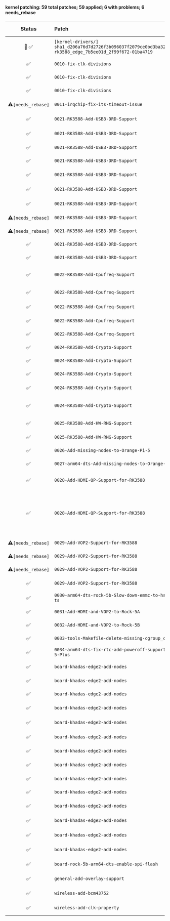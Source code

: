 #### kernel patching: 59 total patches; 59 applied; 6 with problems; 6 needs_rebase

| Status | Patch  | Diffstat Summary | Files patched | Author / Subject |
| :---:    | :---   | :---   | :---   | :---  |
|  🤖  ✅  | `[kernel-drivers/]` `sha1_d206a76d7d2726f3b096037f2079ce0bd3ba329b_rockchip-rk3588_edge_7b5ee01d_2f99f672-01ba4719` | `(+0/-0)[]` | bcec685f0c344b2dc090a865dc78efc2f3114e2a `?` | `Armbian Autopatcher` _[AUTOGEN] /armbian/cache/patch/kernel-drivers/sha1_d206a76d7d2726f3b096037f2079ce0bd3ba329b_rockchip-rk3588_edge_7b5ee01d_2f99f672-01ba4719_ |
| ✅  | `0010-fix-clk-divisions` | `(+11/-0)[1M]` | 31d6a772accb2e3a9df2d8354049750305fca728 `math.h` | `Sebastian Reichel` _math.h: add DIV_ROUND_UP_NO_OVERFLOW_ |
| ✅  | `0010-fix-clk-divisions` | `(+3/-3)[1M]` | 6856e68a8f8ffa224a2872aa6ef19536ee6e6b57 `clk-divider.c` | `Sebastian Reichel` _clk: divider: Fix divisor masking on 64 bit platforms_ |
| ✅  | `0010-fix-clk-divisions` | `(+2/-4)[1M]` | 835dd1122df782352694dd770c67103773f57e81 `clk-composite.c` | `Sebastian Reichel` _clk: composite: replace open-coded abs_diff()_ |
| ⚠️`[needs_rebase]`  | `0011-irqchip-fix-its-timeout-issue` | `(+72/-7)[1M]` | 2b81c538c55ea7549fadb139f1d17d6b6d8ffa07 `irq-gic-v3-its.c` | `Muhammed Efe Cetin` _irqchip/irq-gic-v3-its: fix its timeout issue for rk35xx boards_ |
| ✅  | `0021-RK3588-Add-USB3-DRD-Support` | `(+148/-0)[1A]` | 224d2444c1bca12f2803756747ad13e8b087053e `phy-rockchip-usbdp.yaml` | `Sebastian Reichel` _dt-bindings: phy: add rockchip usbdp combo phy document_ |
| ✅  | `0021-RK3588-Add-USB3-DRD-Support` | `(+1625/-0)[2M, 1A]` | ab92ffe0b5dc247c174d3e91e4f0e2efba847588 `phy-rockchip-usbdp.c`, `Kconfig`, `Makefile` | `Sebastian Reichel` _phy: rockchip: add usbdp combo phy driver_ |
| ✅  | `0021-RK3588-Add-USB3-DRD-Support` | `(+1/-0)[1M]` | 3ad0ded85714e24b7067e305b9dd2c4bbfd5eddb `defconfig` | `Sebastian Reichel` _arm64: defconfig: enable Rockchip Samsung USBDP PHY_ |
| ✅  | `0021-RK3588-Add-USB3-DRD-Support` | `(+2/-2)[1M]` | f73f215f7723eef46926e901bc4d062971e5558e `rk3588s.dtsi` | `Sebastian Reichel` _arm64: dts: rockchip: fix usb2phy nodename for rk3588_ |
| ✅  | `0021-RK3588-Add-USB3-DRD-Support` | `(+8/-8)[1M]` | 860b74fad437669f4a5688f075c73bb473ba67b4 `rk3588s.dtsi` | `Sebastian Reichel` _arm64: dts: rockchip: reorder usb2phy properties for rk3588_ |
| ✅  | `0021-RK3588-Add-USB3-DRD-Support` | `(+115/-0)[2M]` | 5ccab1b26e442c8c02fe470f0bcd39901444b138 `rk3588s.dtsi`, `rk3588.dtsi` | `Sebastian Reichel` _arm64: dts: rockchip: add USBDP phys on rk3588_ |
| ✅  | `0021-RK3588-Add-USB3-DRD-Support` | `(+42/-0)[2M]` | accf8a845a8b821a6863435c2896f6ee276fdd9b `rk3588s.dtsi`, `rk3588.dtsi` | `Sebastian Reichel` _arm64: dts: rockchip: add USB3 DRD controllers on rk3588_ |
| ⚠️`[needs_rebase]`  | `0021-RK3588-Add-USB3-DRD-Support` | `(+143/-0)[1M]` | 322f974857645917fae3ce8459548e946cdd5c0a `rk3588-evb1-v10.dts` | `Sebastian Reichel` _arm64: dts: rockchip: add USB3 to rk3588-evb1_ |
| ⚠️`[needs_rebase]`  | `0021-RK3588-Add-USB3-DRD-Support` | `(+2/-2)[1M]` | 173463ad54ceea1863c4756059dbb085ce8b8e0d `tcpm.c` | `Sebastian Reichel` _usb: typec: tcpm: avoid graph warning_ |
| ✅  | `0021-RK3588-Add-USB3-DRD-Support` | `(+18/-0)[1M]` | 886ce016ddf4fe94720b2756ae5dbeee492f37ca `rk3588s-rock-5a.dts` | `Sebastian Reichel` _arm64: dts: rockchip: add upper USB3 port to rock-5a_ |
| ✅  | `0021-RK3588-Add-USB3-DRD-Support` | `(+17/-0)[1M]` | d8c2624b373add5f3d694a2d7bd9a29801b0c5d2 `rk3588-rock-5b.dts` | `Sebastian Reichel` _arm64: dts: rockchip: add lower USB3 port to rock-5b_ |
| ✅  | `0022-RK3588-Add-Cpufreq-Support` | `(+658/-0)[3M, 1A]` | 3d26dedf8f3af634f45feaf57ca6040b41018689 `rockchip-cpufreq.c`, `Kconfig.arm`, `cpufreq-dt-platdev.c`, `Makefile` | `Sebastian Reichel` _cpufreq: rockchip: Introduce driver for rk3588_ |
| ✅  | `0022-RK3588-Add-Cpufreq-Support` | `(+452/-0)[1M]` | d8654e0fd68a2abb75d3b03f7a3d2e5f38e45c2d `rk3588s.dtsi` | `Sebastian Reichel` _arm64: dts: rockchip: rk3588: add cpu frequency scaling support_ |
| ✅  | `0022-RK3588-Add-Cpufreq-Support` | `(+8/-0)[1M]` | 057e8f8d0aec51a0a6ca016e8cba2e67f570e2e1 `rk3588-evb1-v10.dts` | `Sebastian Reichel` _arm64: dts: rockchip: rk3588-evb1: add cpu mem regulator info_ |
| ✅  | `0022-RK3588-Add-Cpufreq-Support` | `(+8/-0)[1M]` | 219bed0dcf4c6c235e1b0c0e10a5c8cf0577e2f8 `rk3588s-rock-5a.dts` | `Sebastian Reichel` _arm64: dts: rockchip: rock5a: add cpu mem regulator info_ |
| ✅  | `0022-RK3588-Add-Cpufreq-Support` | `(+8/-0)[1M]` | bd58fbceba7e30edc9a6103acdb6bc420f4ef4a0 `rk3588-rock-5b.dts` | `Sebastian Reichel` _arm64: dts: rockchip: rock5b: add cpu mem regulator info_ |
| ✅  | `0024-RK3588-Add-Crypto-Support` | `(+65/-0)[1A]` | 53c003e8361db9c79a44dc57d3939bfa0a6ff419 `rockchip,rk3588-crypto.yaml` | `Corentin Labbe` _dt-bindings: crypto: add support for rockchip,crypto-rk3588_ |
| ✅  | `0024-RK3588-Add-Crypto-Support` | `(+12/-0)[1M]` | 4b93e46f60001042bae0b153fa15d937da5f2dc7 `rk3588s.dtsi` | `Corentin Labbe` _ARM64: dts: rk3588: add crypto node_ |
| ✅  | `0024-RK3588-Add-Crypto-Support` | `(+12/-0)[1M]` | e4e2ace93a68d55c507888b9fe0bd77074234513 `rk356x.dtsi` | `Corentin Labbe` _ARM64: dts: rk356x: add crypto node_ |
| ✅  | `0024-RK3588-Add-Crypto-Support` | `(+34/-76)[2M]` | a7332d2d48850c1d38c46bb201896dfde3403171 `rockchip,rk3588-cru.h`, `rst-rk3588.c` | `Corentin Labbe` _reset: rockchip: secure reset must be used by SCMI_ |
| ✅  | `0024-RK3588-Add-Crypto-Support` | `(+1939/-0)[2M, 4A]` | 003824de9f212a9283d5e43f05ac9f9bfebdf07b `rk2_crypto.c`, `rk2_crypto_skcipher.c`, `rk2_crypto_ahash.c`, `rk2_crypto.h`, `Kconfig`, `Makefile` | `Corentin Labbe` _crypto: rockchip: add rk3588 driver_ |
| ✅  | `0025-RK3588-Add-HW-RNG-Support` | `(+588/-0)[2M, 1A]` | 57f61de3f9297934615dae1e177179296b230084 `rockchip-rng.c`, `Kconfig`, `Makefile` | `Muhammed Efe Cetin` _hwrng: rockchip: Add support for Rockchip HW RNG_ |
| ✅  | `0025-RK3588-Add-HW-RNG-Support` | `(+10/-0)[1M]` | 0f7a1237f85802ece5a1b089845e1a8993d2b0d7 `rk3588s.dtsi` | `Muhammed Efe Cetin` _arm64: dts: Add HW RNG support to RK3588S_ |
| ✅  | `0026-Add-missing-nodes-to-Orange-Pi-5` | `(+214/-1)[1M]` | f97b365858eda5a486aa4d463b442c559070bc46 `rk3588s-orangepi-5.dts` | `Muhammed Efe Cetin` _arm64: dts: Add missing nodes to Orange Pi 5_ |
| ✅  | `0027-arm64-dts-Add-missing-nodes-to-Orange-Pi-5-Plus` | `(+189/-1)[1M]` | ae7b288c1967013810b4aafb30a22b500b740124 `rk3588-orangepi-5-plus.dts` | `Muhammed Efe Cetin` _arm64: dts: Add missing nodes to Orange Pi 5 Plus_ |
| ✅  | `0028-Add-HDMI-QP-Support-for-RK3588` | `(+2355/-0)[2M, 1A]` | 9ef4ea095b6a93c3549fe3bbd74122f90413895c `phy-rockchip-samsung-hdptx-hdmi.c`, `Kconfig`, `Makefile` | `Algea Cao` _phy/rockchip: Add the hdptx-hdmi driver_ |
| ✅  | `0028-Add-HDMI-QP-Support-for-RK3588` | `(+9148/-733)[10M, 7A]` | aa50189cc5f9e98204d21cfa3cb94c559a222f7d `dw_hdmi-rockchip.c`, `dw-hdmi-qp.c`, `dw-hdmi.c`, `dw-hdmi-qp.h`, `dw-hdmi-qp-cec.c`, `dw-hdmi-qp-i2s-audio.c`, `dw_hdmi.h`, `dw-hdmi.h`, `dw-hdmi-hdcp.h`, `dw-hdmi-qp-audio.h`, `dw-hdmi-qp-cec.h`, `Kconfig`, `dw-hdmi-i2s-audio.c`, `dw-hdmi-ahb-audio.c`, `dw-hdmi-cec.c`, _and 2 more_ | `Boris Brezillon` _drm/rockchip: dw hdmi qp support for rk3588_ |
| ⚠️`[needs_rebase]`  | `0029-Add-VOP2-Support-for-RK3588` | `(+73/-15)[1M]` | 380245710232293e8f2b594fe91b55e0bbbaf2c3 `rockchip_drm_vop2.c` | `Andy Yan` _drm/rockchip: vop2: Add cursor plane support_ |
| ⚠️`[needs_rebase]`  | `0029-Add-VOP2-Support-for-RK3588` | `(+4/-1)[1M]` | 5fb02b5cc72565eb69bd2f5ee26f16ca56f94447 `rockchip_drm_vop2.c` | `Andy Yan` _drm/rockchip: vop2: A workaround for cursor plane zpos_ |
| ⚠️`[needs_rebase]`  | `0029-Add-VOP2-Support-for-RK3588` | `(+398/-0)[1M]` | 08cb0fabde8cc66bffd0c11496077fb0be02b828 `rockchip_drm_vop2.c` | `Andy Yan` _drm/rockchip: vop2: Add debugfs support_ |
| ✅  | `0029-Add-VOP2-Support-for-RK3588` | `(+123/-0)[2M]` | 8b6000e44021d56fce5517f563dd2327e4acdc42 `rk3588s.dtsi`, `rk3588-evb1-v10.dts` | `Andy Yan` _arm64: dts: rockchip: Enable hdmi display on rk3588-evb1_ |
| ✅  | `0030-arm64-dts-rock-5b-Slow-down-emmc-to-hs200-and-add-ts` | `(+5/-2)[1M]` | c0f1f57814d9b8315e5c9782329ae11f68adaf46 `rk3588-rock-5b.dts` | `amazingfate` _arm64: dts: rock-5b: Slow down emmc to hs200 and add tsadc node_ |
| ✅  | `0031-Add-HDMI-and-VOP2-to-Rock-5A` | `(+48/-0)[1M]` | c8b0b6e4e519ac325b544875afa9bec4361d4186 `rk3588s-rock-5a.dts` | `Muhammed Efe Cetin` _Add HDMI and VOP2 to Rock 5A_ |
| ✅  | `0032-Add-HDMI-and-VOP2-to-Rock-5B` | `(+48/-0)[1M]` | 30353d8bfb8156c278fefa099079f96c1d8990d3 `rk3588-rock-5b.dts` | `Muhammed Efe Cetin` _Add HDMI and VOP2 to Rock 5B_ |
| ✅  | `0033-tools-Makefile-delete-missing-cgroup_clean` | `(+2/-2)[1M]` | 7afb4328debea90e698170b2444f07aa08f1fd64 `Makefile` | `amazingfate` _tools/Makefile: delete missing cgroup_clean_ |
| ✅  | `0034-arm64-dts-fix-rtc-add-poweroff-support-Orange-Pi-5-Plus` | `(+4/-2)[1M]` | 3e15680fe02e85e9d06a0cc4efc886ae8509ba0a `rk3588-orangepi-5-plus.dts` | `John Doe` _Patching kernel rockchip-rk3588 files arch/arm64/boot/dts/rockchip/rk3588-orangepi-5-plus.dts_ |
| ✅  | `board-khadas-edge2-add-nodes` | `(+81/-0)[1M]` | b19eb2f4d2303ac538b8a0dc56c7735f329de3ea `rk3588s-khadas-edge2.dts` | `Muhammed Efe Cetin` _arm64: dts: rockchip: Add cpu regulators and vcc5v0_sys to Khadas Edge 2_ |
| ✅  | `board-khadas-edge2-add-nodes` | `(+335/-0)[1M]` | d532472976232cd35bb08a34906b452556acdaba `rk3588s-khadas-edge2.dts` | `Muhammed Efe Cetin` _arm64: dts: rockchip: Add PMIC to Khadas Edge 2_ |
| ✅  | `board-khadas-edge2-add-nodes` | `(+34/-0)[1M]` | 0eaf9732fd18ebb6425cfd932c91876dfc45d36b `rk3588s-khadas-edge2.dts` | `Muhammed Efe Cetin` _arm64: dts: rockchip: Add TF card to Khadas Edge 2_ |
| ✅  | `board-khadas-edge2-add-nodes` | `(+97/-0)[1M]` | 6dbfded16adac017458a20298c1473044a32c4ec `rk3588s-khadas-edge2.dts` | `Muhammed Efe Cetin` _arm64: dts: rockchip: USB2, USB3 Host, PCIe2 to Khadas Edge 2_ |
| ✅  | `board-khadas-edge2-add-nodes` | `(+66/-0)[1M]` | 4ceef71d06566b7a16d182146832287e6d79f110 `rk3588s-khadas-edge2.dts` | `Muhammed Efe Cetin` _arm64: dts: rockchip: Add ir receiver and leds to Khadas Edge 2_ |
| ✅  | `board-khadas-edge2-add-nodes` | `(+24/-0)[1M]` | 3968d0d05c21aceb6c3c91154ae4497c9cb2d5f5 `rk3588s-khadas-edge2.dts` | `Muhammed Efe Cetin` _arm64: dts: rockchip: Add saradc and adc buttons to Khadas Edge 2 and enable tsadc_ |
| ✅  | `board-khadas-edge2-add-nodes` | `(+14/-0)[1M]` | d9ce3551016a1e5caa9f10ab0c4e3681e79da09a `rk3588s-khadas-edge2.dts` | `Muhammed Efe Cetin` _arm64: dts: rockchip: Add SFC to Khadas Edge 2_ |
| ✅  | `board-khadas-edge2-add-nodes` | `(+20/-0)[1M]` | 4c8042d535376b76a8132fb44dd11e7c4164da5d `rk3588s-khadas-edge2.dts` | `Muhammed Efe Cetin` _arm64: dts: rockchip: Add UART9 (bluetooth) to Khadas Edge 2_ |
| ✅  | `board-khadas-edge2-add-nodes` | `(+12/-0)[1M]` | 2464566798b78138f4a7cb73bdedb5bee2f7d8b9 `rk3588s-khadas-edge2.dts` | `Muhammed Efe Cetin` _arm64: dts: rockchip: Add RTC to Khadas Edge 2_ |
| ✅  | `board-khadas-edge2-add-nodes` | `(+120/-0)[1M]` | 4752d7f703f81336d0dc57b6e359ffad3db778d4 `rk3588s-khadas-edge2.dts` | `Muhammed Efe Cetin` _arm64: dts: rockchip: Add USB-C to Khadas Edge 2_ |
| ✅  | `board-khadas-edge2-add-nodes` | `(+9/-0)[1M]` | 07664121a9b62f61d7d0d4f209b6621e1530bb56 `rk3588s-khadas-edge2.dts` | `Muhammed Efe Cetin` _arm64: dts: rockchip: Add bluetooth rfkill to Khadas Edge 2_ |
| ✅  | `board-khadas-edge2-add-nodes` | `(+50/-0)[1M]` | f5b5c10bce1c6c7956a5fc70526096c89eead762 `rk3588s-khadas-edge2.dts` | `Muhammed Efe Cetin` _arm64: dts: rockchip: Add HDMI & VOP2 to Khadas Edge 2_ |
| ✅  | `board-khadas-edge2-add-nodes` | `(+17/-0)[1M]` | e4c299e721cd4b2ee3ac50757c2c7851d30c9007 `rk3588s-khadas-edge2.dts` | `Muhammed Efe Cetin` _arm64: dts: rockchip: Add AP6275P wireless support to Khadas Edge 2_ |
| ✅  | `board-khadas-edge2-add-nodes` | `(+10/-2)[1M]` | b4728afe4263f8007c8f815e4fd04a7ef5038d61 `rk3588s-khadas-edge2.dts` | `Muhammed Efe Cetin` _arm64: dts: rockchip: Add cpufreq support to Khadas Edge 2_ |
| ✅  | `board-rock-5b-arm64-dts-enable-spi-flash` | `(+27/-0)[1M]` | a6d788a8252095e861b4ddfca3c09ed585532b1b `rk3588-rock-5b.dts` | `lanefu` _rock-5b enable SPI flash in device tree arch/arm64/boot/dts/rockchip/rk3588-rock-5b.dts_ |
| ✅  | `general-add-overlay-support` | `(+22/-1)[2M]` | ddc4797d3ad865d3423f82f733540d86171de217 `Makefile.lib`, `Makefile.dtbinst` | `zador-blood-stained` _add overlay support_ |
| ✅  | `wireless-add-bcm43752` | `(+6/-1)[2M]` | e580fc21421a62973d3740de5076314aa3126367 `pcie.c`, `brcm_hw_ids.h` | `Ondrej Jirman` _net: wireless: brcmfmac: Add support for AP6275P_ |
| ✅  | `wireless-add-clk-property` | `(+10/-0)[1M]` | c7820cad087f6e671c87adfe4b20da11a6f4e2b4 `pcie.c` | `Ondrej Jirman` _net: wireless: brcmfmac: Add optional 32k clock enable support_ |


